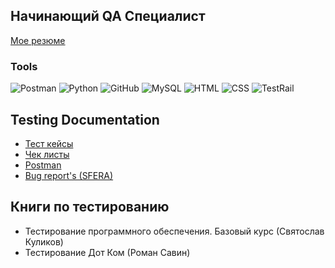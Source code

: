 ## Начинающий QA Специалист
[Мое резюме](https://drive.google.com/file/d/1dfGXz3qcLgHuBpNOrCDuVl8MU153-ySm/view?usp=sharing)


### Tools
![Postman](https://img.shields.io/badge/Postman-000000?style-for-the-badge&logo=postman)
![Python](https://img.shields.io/badge/Python(basics)-000000?style-for-the-badge&logo=Python)
![GitHub](https://img.shields.io/badge/GitHub-000000?style-for-the-badge&logo=Github)
![MySQL](https://img.shields.io/badge/MySQL-000000?style-for-the-badge&logo=Mysql)
![HTML](https://img.shields.io/badge/HTML-000000)
![CSS](https://img.shields.io/badge/CSS-000000)
![TestRail](https://img.shields.io/badge/TestRail-000000)


## Testing Documentation

- [Тест кейсы](https://docs.google.com/spreadsheets/d/1YM7sUp1iKzfJlVcFPrCdVxRNxokft_tVfkJnAxjLdq8/edit?usp=sharing)
- [Чек листы]()
- [Postman](https://docs.google.com/spreadsheets/d/1uw7K3FVntexHWg3BNDfTZau2saVmvp2HG8SIrP6rC4g/edit?usp=sharing)
- [Bug report's (SFERA)](https://docs.google.com/spreadsheets/d/1Lz7QWFImySufoKufHvNEHQ83SxYa5MnM1V2R4st9z4w/edit?usp=sharing)

## Книги по тестированию

- Тестирование программного обеспечения. Базовый курс (Святослав Куликов)
- Тестирование Дот Ком (Роман Савин)
